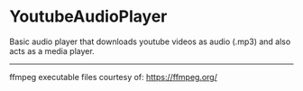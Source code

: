# YoutubeAudioPlayer

Basic audio player that downloads youtube videos as audio (.mp3) and also acts as a media player.

----
ffmpeg executable files courtesy of: https://ffmpeg.org/
